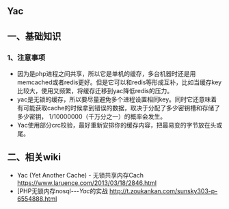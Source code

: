 ## Yac

## 一、基础知识

### 1、注意事项

- 因为是php进程之间共享，所以它是单机的缓存，多台机器时还是用memcached或者redis更好。但是它可以和redis等形成互补，比如当缓存key比较大，使用又频繁，将缓存迁移到yac降低redis的压力。
- yac是无锁的缓存，所以要尽量避免多个进程设置相同key。同时它还意味着有可能获取cache的时候拿到错误的数据，取决于分配了多少密钥槽和存储了多少密钥， 1/10000000（千万分之一）的概率会发生。
- Yac使用部分crc校验，最好重新安排你的缓存内容，把最易变的字节放在头或尾。

## 二、相关wiki

- Yac (Yet Another Cache) - 无锁共享内存Cach https://www.laruence.com/2013/03/18/2846.html
- [PHP无锁内存nosql---*Yac*的实战 http://t.zoukankan.com/sunsky303-p-6554888.html
